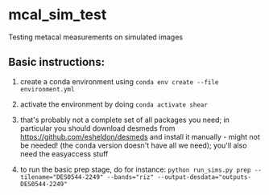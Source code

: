 # mcal_sim_test
Testing metacal measurements on simulated images

## Basic instructions:
1. create a conda environment using ```conda env create --file environment.yml```

2. activate the environment by doing ```conda activate shear```

3. that's probably not a complete set of all packages you need; in particular you should download desmeds from https://github.com/esheldon/desmeds and install it manually - might not be needed! (the conda version doesn't have all we need); you'll also need the easyaccess stuff

4. to run the basic prep stage, do for instance: ```python run_sims.py prep --tilename="DES0544-2249" --bands="riz" --output-desdata="outputs-DES0544-2249"```

